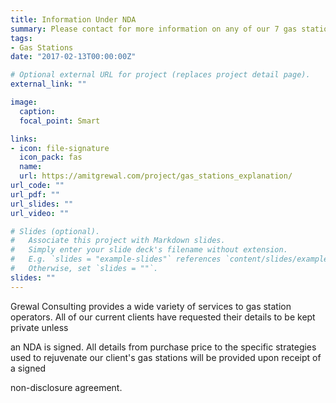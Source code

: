 ```yaml
---
title: Information Under NDA
summary: Please contact for more information on any of our 7 gas station clients
tags:
- Gas Stations
date: "2017-02-13T00:00:00Z"

# Optional external URL for project (replaces project detail page).
external_link: ""

image:
  caption:
  focal_point: Smart

links:
- icon: file-signature
  icon_pack: fas
  name:
  url: https://amitgrewal.com/project/gas_stations_explanation/
url_code: ""
url_pdf: ""
url_slides: ""
url_video: ""

# Slides (optional).
#   Associate this project with Markdown slides.
#   Simply enter your slide deck's filename without extension.
#   E.g. `slides = "example-slides"` references `content/slides/example-slides.md`.
#   Otherwise, set `slides = ""`.
slides: ""
---
```


Grewal Consulting provides a wide variety of services to gas station operators. All of our current clients have requested their details to be kept private unless

an NDA is signed. All details from purchase price to the specific strategies used to rejuvenate our client's gas stations will be provided upon receipt of a signed

non-disclosure agreement.
